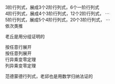3阶行列式，展成3个2阶行列式，6个一阶行列式    
4阶行列式，展成4个3阶行列式，12个2阶行列式， $\cdots$     
5阶行列式，展成5个4阶行列式，20个3阶行列式， $\cdots$     
依次类推    
    
老丘是用分组证明的    
    
按任意行展开    
按任意列展开    
行异乘变零定理    
列异乘变零定理    
    
范德蒙德行列式，老邱也是用数学归纳法证的    
